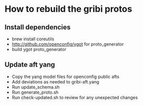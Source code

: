 # How to rebuild the gribi protos

## Install dependencies

* brew install coreutils
* http://github.com/openconfig/ygot for proto_generator
* build ygot proto_generator

## Update aft yang

* Copy the yang model files for openconfig public afts
* Add deviations as needed to gribi-aft.yang
* Run update_schema.sh
* Run generate_proto.sh
* Run check-updated.sh to review for any unexpected changes
